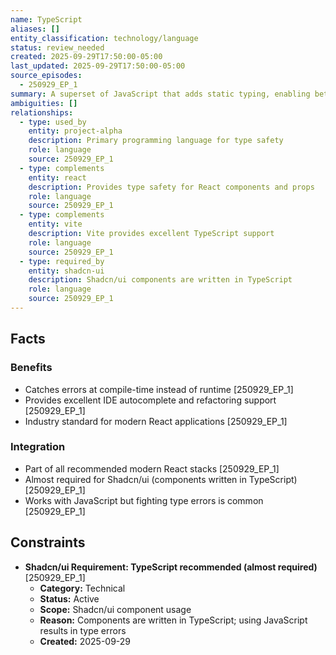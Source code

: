 ```yaml
---
name: TypeScript
aliases: []
entity_classification: technology/language
status: review_needed
created: 2025-09-29T17:50:00-05:00
last_updated: 2025-09-29T17:50:00-05:00
source_episodes:
  - 250929_EP_1
summary: A superset of JavaScript that adds static typing, enabling better IDE support, error catching at compile-time, and improved refactoring capabilities. Core language choice for Project Alpha.
ambiguities: []
relationships:
  - type: used_by
    entity: project-alpha
    description: Primary programming language for type safety
    role: language
    source: 250929_EP_1
  - type: complements
    entity: react
    description: Provides type safety for React components and props
    role: language
    source: 250929_EP_1
  - type: complements
    entity: vite
    description: Vite provides excellent TypeScript support
    role: language
    source: 250929_EP_1
  - type: required_by
    entity: shadcn-ui
    description: Shadcn/ui components are written in TypeScript
    role: language
    source: 250929_EP_1
---
```


## Facts

### Benefits
- Catches errors at compile-time instead of runtime [250929_EP_1]
- Provides excellent IDE autocomplete and refactoring support [250929_EP_1]
- Industry standard for modern React applications [250929_EP_1]

### Integration
- Part of all recommended modern React stacks [250929_EP_1]
- Almost required for Shadcn/ui (components written in TypeScript) [250929_EP_1]
- Works with JavaScript but fighting type errors is common [250929_EP_1]

## Constraints

- **Shadcn/ui Requirement: TypeScript recommended (almost required)** [250929_EP_1]
  - **Category:** Technical
  - **Status:** Active
  - **Scope:** Shadcn/ui component usage
  - **Reason:** Components are written in TypeScript; using JavaScript results in type errors
  - **Created:** 2025-09-29